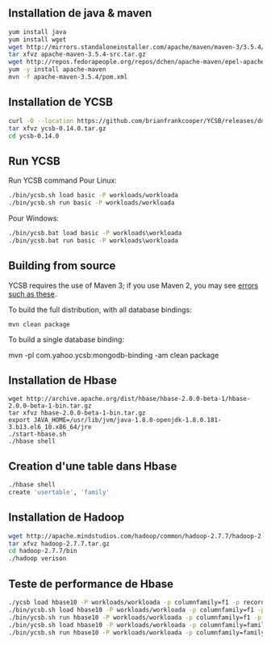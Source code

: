 
## Installation de java & maven 

```sh
yum install java 
yum install wget
wget http://mirrors.standaloneinstaller.com/apache/maven/maven-3/3.5.4/source/apache-maven-3.5.4-src.tar.gz
tar xfvz apache-maven-3.5.4-src.tar.gz
wget http://repos.fedorapeople.org/repos/dchen/apache-maven/epel-apache-maven.repo -O /etc/yum.repos.d/epel-apache-maven.repo
yum -y install apache-maven
mvn -f apache-maven-3.5.4/pom.xml
```
## Installation de YCSB 
```sh
curl -O --location https://github.com/brianfrankcooper/YCSB/releases/download/0.14.0/ycsb-0.14.0.tar.gz
tar xfvz ycsb-0.14.0.tar.gz
cd ycsb-0.14.0
```
## Run YCSB

Run YCSB command
Pour Linux: 
```sh
./bin/ycsb.sh load basic -P workloads/workloada
./bin/ycsb.sh run basic -P workloads/workloada
```
Pour Windows:
```bat
./bin/ycsb.bat load basic -P workloads\workloada
./bin/ycsb.bat run basic -P workloads\workloada
```
Building from source
--------------------

YCSB requires the use of Maven 3; if you use Maven 2, you may see [errors
such as these](https://github.com/brianfrankcooper/YCSB/issues/406).

To build the full distribution, with all database bindings:

    mvn clean package

To build a single database binding:

mvn -pl com.yahoo.ycsb:mongodb-binding -am clean package

## Installation de Hbase 
```
wget http://archive.apache.org/dist/hbase/hbase-2.0.0-beta-1/hbase-2.0.0-beta-1-bin.tar.gz 
tar xfvz hbase-2.0.0-beta-1-bin.tar.gz
export JAVA_HOME=/usr/lib/jvm/java-1.8.0-openjdk-1.8.0.181-3.b13.el6_10.x86_64/jre
./start-hbase.sh
./hbase shell
```

## Creation d'une table dans Hbase 
```sh
./hbase shell
create 'usertable', 'family'
```
## Installation de Hadoop
```sh
wget http://apache.mindstudios.com/hadoop/common/hadoop-2.7.7/hadoop-2.7.7.tar.gz
tar xfvz hadoop-2.7.7.tar.gz
cd hadoop-2.7.7/bin
./hadoop verison 
```
## Teste de performance de Hbase 

```sh
./ycsb load hbase10 -P workloads/workloada -p columnfamily=f1 -p recordcount=1000000 -threads 10 -s > new-A-load-1M.dat
./bin/ycsb.sh load hbase10 -P workloads/workloada -p columnfamily=f1 -p recordcount=1000000 -threads 10 -s > new-A-load-1M.dat
./bin/ycsb.sh run hbase10 -P workloads/workloada -p columnfamily=f1 -p recordcount=1000000 -threads 10 -s > new-A-load-1M.dat
./bin/ycsb.sh load hbase10 -P workloads/workloada -p columnfamily=family
./bin/ycsb.sh run hbase10 -P workloads/workloada -p columnfamily=family
```
